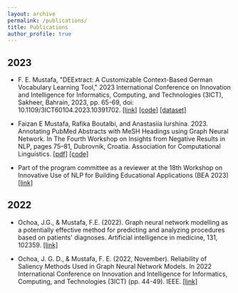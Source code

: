 ```yaml
---
layout: archive
permalink: /publications/
title: Publications
author_profile: true
---
```


## 2023

- F. E. Mustafa, "DEExtract: A Customizable Context-Based German Vocabulary Learning Tool," 2023 International Conference on Innovation and Intelligence for Informatics, Computing, and Technologies (3ICT), Sakheer, Bahrain, 2023, pp. 65-69, doi: 10.1109/3ICT60104.2023.10391702. [[link]](https://ieeexplore.ieee.org/abstract/document/10391702) [[code]](https://github.com/Faizan-E-Mustafa/DEExtract) [[dataset]](https://huggingface.co/datasets/femustafa/DEExtract)

- Faizan E Mustafa, Rafika Boutalbi, and Anastasiia Iurshina. 2023. Annotating PubMed Abstracts with MeSH Headings using Graph Neural Network. In The Fourth Workshop on Insights from Negative Results in NLP, pages 75–81, Dubrovnik, Croatia. Association for Computational Linguistics. [[pdf]](https://aclanthology.org/2023.insights-1.9/) [[code]](https://github.com/Faizan-E-Mustafa/GNN_EACL_Workshop)
  
- Part of the program committee as a reviewer at the 18th Workshop on Innovative Use of NLP for Building Educational Applications (BEA 2023) [[link]](https://aclanthology.org/volumes/2023.bea-1/) 

## 2022

- Ochoa, J.G., & Mustafa, F.E. (2022). Graph neural network modelling as a potentially effective method for predicting and analyzing procedures based on patients' diagnoses. Artificial intelligence in medicine, 131, 102359. [[link]](https://pubmed.ncbi.nlm.nih.gov/36100347/)

- Ochoa, J. G. D., & Mustafa, F. E. (2022, November). Reliability of Saliency Methods Used in Graph Neural Network Models. In 2022 International Conference on Innovation and Intelligence for Informatics, Computing, and Technologies (3ICT) (pp. 44-49). IEEE. [[link]](https://ieeexplore.ieee.org/abstract/document/9990761)